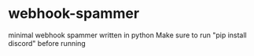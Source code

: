 # webhook-spammer
minimal webhook spammer written in python
Make sure to run "pip install discord" before running
